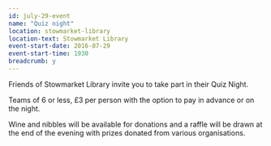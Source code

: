 ```yaml
---
id: july-29-event
name: "Quiz night"
location: stowmarket-library
location-text: Stowmarket Library
event-start-date: 2016-07-29
event-start-time: 1930
breadcrumb: y
---
```

Friends of Stowmarket Library invite you to take part in their Quiz Night.

Teams of 6 or less, £3 per person with the option to pay in advance or on the night.

Wine and nibbles will be available for donations and a raffle will be drawn at the end of the evening with prizes donated from various organisations.
